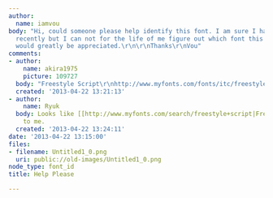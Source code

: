 ```yaml
---
author:
  name: iamvou
body: "Hi, could someone please help identify this font. I am sure I have seen this
  recently but I can not for the life of me figure out which font this is. Any help
  would greatly be appreciated.\r\n\r\nThanks\r\nVou"
comments:
- author:
    name: akira1975
    picture: 109727
  body: "Freestyle Script\r\nhttp://www.myfonts.com/fonts/itc/freestyle-script/"
  created: '2013-04-22 13:21:13'
- author:
    name: Ryuk
  body: Looks like [[http://www.myfonts.com/search/freestyle+script|Freestyle Script]]
    to me.
  created: '2013-04-22 13:24:11'
date: '2013-04-22 13:15:00'
files:
- filename: Untitled1_0.png
  uri: public://old-images/Untitled1_0.png
node_type: font_id
title: Help Please

---
```

